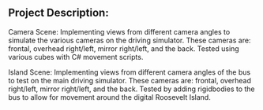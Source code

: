## Project Description: 

Camera Scene: Implementing views from different camera angles to simulate the various cameras on the driving simulator. These cameras are: frontal, overhead right/left, mirror right/left, and the back. Tested using various cubes with C# movement scripts.

Island Scene: Implementing views from different camera angles of the bus to test on the main driving simulator. These cameras are: frontal, overhead right/left, mirror right/left, and the back. Tested by adding rigidbodies to the bus to allow for movement around the digital Roosevelt Island.
